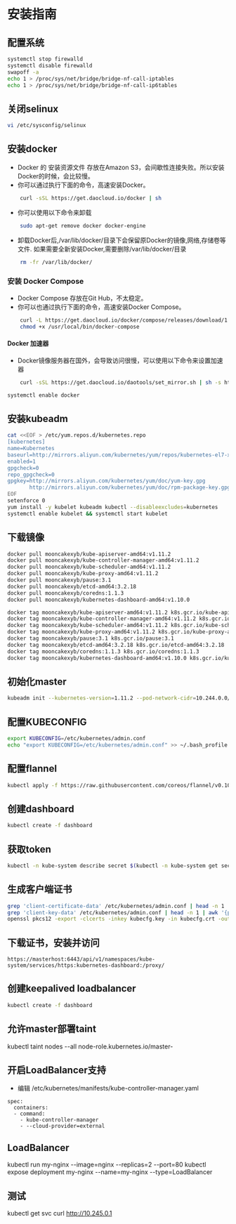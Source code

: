 安装指南
=============
## 配置系统

```bash
systemctl stop firewalld
systemctl disable firewalld
swapoff -a
echo 1 > /proc/sys/net/bridge/bridge-nf-call-iptables
echo 1 > /proc/sys/net/bridge/bridge-nf-call-ip6tables

```
## 关闭selinux

```bash
vi /etc/sysconfig/selinux
```

## 安装docker

* Docker 的 安装资源文件 存放在Amazon S3，会间歇性连接失败。所以安装Docker的时候，会比较慢。 
* 你可以通过执行下面的命令，高速安装Docker。

```bash
    curl -sSL https://get.daocloud.io/docker | sh
```

* 你可以使用以下命令来卸载

```bash
    sudo apt-get remove docker docker-engine
```

* 卸载Docker后,/var/lib/docker/目录下会保留原Docker的镜像,网络,存储卷等文件. 如果需要全新安装Docker,需要删除/var/lib/docker/目录

```bash
    rm -fr /var/lib/docker/
```   
 
### 安装 Docker Compose

* Docker Compose 存放在Git Hub，不太稳定。 
* 你可以也通过执行下面的命令，高速安装Docker Compose。

```bash
    curl -L https://get.daocloud.io/docker/compose/releases/download/1.22.0/docker-compose-`uname -s`-`uname -m` > /usr/local/bin/docker-compose
    chmod +x /usr/local/bin/docker-compose
```
#### Docker 加速器

* Docker镜像服务器在国外，会导致访问很慢，可以使用以下命令来设置加速器

```bash
    curl -sSL https://get.daocloud.io/daotools/set_mirror.sh | sh -s http://e7850958.m.daocloud.io
```

```bash
systemctl enable docker
```

## 安装kubeadm

```bash
cat <<EOF > /etc/yum.repos.d/kubernetes.repo
[kubernetes]
name=Kubernetes
baseurl=http://mirrors.aliyun.com/kubernetes/yum/repos/kubernetes-el7-x86_64
enabled=1
gpgcheck=0
repo_gpgcheck=0
gpgkey=http://mirrors.aliyun.com/kubernetes/yum/doc/yum-key.gpg
       http://mirrors.aliyun.com/kubernetes/yum/doc/rpm-package-key.gpg
EOF
setenforce 0
yum install -y kubelet kubeadm kubectl --disableexcludes=kubernetes
systemctl enable kubelet && systemctl start kubelet
 ```

## 下载镜像

```bash
docker pull mooncakexyb/kube-apiserver-amd64:v1.11.2
docker pull mooncakexyb/kube-controller-manager-amd64:v1.11.2
docker pull mooncakexyb/kube-scheduler-amd64:v1.11.2
docker pull mooncakexyb/kube-proxy-amd64:v1.11.2
docker pull mooncakexyb/pause:3.1
docker pull mooncakexyb/etcd-amd64:3.2.18
docker pull mooncakexyb/coredns:1.1.3
docker pull mooncakexyb/kubernetes-dashboard-amd64:v1.10.0

docker tag mooncakexyb/kube-apiserver-amd64:v1.11.2 k8s.gcr.io/kube-apiserver-amd64:v1.11.2
docker tag mooncakexyb/kube-controller-manager-amd64:v1.11.2 k8s.gcr.io/kube-controller-manager-amd64:v1.11.2
docker tag mooncakexyb/kube-scheduler-amd64:v1.11.2 k8s.gcr.io/kube-scheduler-amd64:v1.11.2
docker tag mooncakexyb/kube-proxy-amd64:v1.11.2 k8s.gcr.io/kube-proxy-amd64:v1.11.2
docker tag mooncakexyb/pause:3.1 k8s.gcr.io/pause:3.1
docker tag mooncakexyb/etcd-amd64:3.2.18 k8s.gcr.io/etcd-amd64:3.2.18
docker tag mooncakexyb/coredns:1.1.3 k8s.gcr.io/coredns:1.1.3
docker tag mooncakexyb/kubernetes-dashboard-amd64:v1.10.0 k8s.gcr.io/kubernetes-dashboard-amd64:v1.10.0
```
## 初始化master

```bash
kubeadm init --kubernetes-version=1.11.2 --pod-network-cidr=10.244.0.0/16
```
## 配置KUBECONFIG

```bash
export KUBECONFIG=/etc/kubernetes/admin.conf
echo "export KUBECONFIG=/etc/kubernetes/admin.conf" >> ~/.bash_profile
```
## 配置flannel

```bash
kubectl apply -f https://raw.githubusercontent.com/coreos/flannel/v0.10.0/Documentation/kube-flannel.yml
```

## 创建dashboard

```bash
kubectl create -f dashboard
```
## 获取token
```bash
kubectl -n kube-system describe secret $(kubectl -n kube-system get secret | grep kubernetes-dashboard-token|awk '{print $1}')|grep token:|awk '{print $2}'
```
## 生成客户端证书

 ```bash
grep 'client-certificate-data' /etc/kubernetes/admin.conf | head -n 1 | awk '{print $2}' | base64 -d >> kubecfg.crt
grep 'client-key-data' /etc/kubernetes/admin.conf | head -n 1 | awk '{print $2}' | base64 -d >> kubecfg.key
openssl pkcs12 -export -clcerts -inkey kubecfg.key -in kubecfg.crt -out kubecfg.p12 -name "kubernetes-client"
```
## 下载证书，安装并访问 

```http request
https://masterhost:6443/api/v1/namespaces/kube-system/services/https:kubernetes-dashboard:/proxy/
```

## 创建keepalived loadbalancer
```bash
kubectl create -f dashboard
```

## 允许master部署taint
kubectl taint nodes --all node-role.kubernetes.io/master-



## 开启LoadBalancer支持
* 编辑 /etc/kubernetes/manifests/kube-controller-manager.yaml

```
spec:
  containers:
  - command:
    - kube-controller-manager
    - --cloud-provider=external
```


## LoadBalancer 
kubectl run my-nginx --image=nginx --replicas=2 --port=80
kubectl  expose deployment my-nginx --name=my-nginx --type=LoadBalancer
## 测试
kubectl get svc
curl http://10.245.0.1